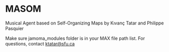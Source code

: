 # MASOM
Musical Agent based on Self-Organizing Maps
by Kıvanç Tatar and Philippe Pasquier


Make sure jamoma_modules folder is in your MAX file path list. For questions, contact ktatar@sfu.ca
